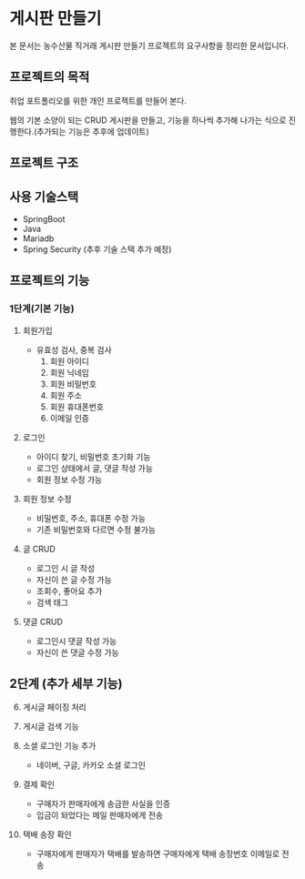 # 게시판 만들기  

본 문서는 농수산물 직거래 게시판 만들기 프로젝트의 요구사항을 정리한 문서입니다.


## 프로젝트의 목적
취업 포트폴리오를 위한 개인 프로젝트를 만들어 본다.

웹의 기본 소양이 되는 CRUD 게시판을 만들고, 기능을 하나씩 추가해 나가는 식으로 진행한다.(추가되는 기능은 추후에 업데이트)

## 프로젝트 구조

<!-- ![img.png](img/architecture.png) -->


## 사용 기술스택
- SpringBoot
- Java
- Mariadb
- Spring Security
(추후 기술 스택 추가 예정)

## 프로젝트의 기능
### 1단계(기본 기능)
1. 회원가입
   - 유효성 검사, 중복 검사
     1. 회원 아이디 
     2. 회원 닉네임
     3. 회원 비밀번호
     4. 회원 주소
     5. 회원 휴대폰번호
     6. 이메일 인증


2. 로그인
   - 아이디 찾기, 비밀번호 초기화 기능
   - 로그인 상태에서 글, 댓글 작성 가능
   - 회원 정보 수정 가능
     

3. 회원 정보 수정
   - 비밀번호, 주소, 휴대폰 수정 가능
   - 기존 비밀번호와 다르면 수정 불가능


4. 글 CRUD
   - 로그인 시 글 작성
   - 자신이 쓴 글 수정 가능
   - 조회수, 좋아요 추가
   - 검색 태그 


5. 댓글 CRUD
   - 로그인시 댓글 작성 가능
   - 자신이 쓴 댓글 수정 가능


## 2단계 (추가 세부 기능)
6. 게시글 페이징 처리


7. 게시글 검색 기능


8. 소셜 로그인 기능 추가
   - 네이버, 구글, 카카오 소셜 로그인 


9. 결제 확인
    - 구매자가 판매자에게 송금한 사실을 인증
    - 입금이 돠었다는 메일 판매자에게 전송 
    

10. 택배 송장 확인
    - 구매자에게 판매자가 택배를 발송하면 구매자에게 택배 송장번호 이메일로 전송



